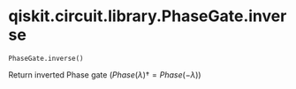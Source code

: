 # qiskit.circuit.library.PhaseGate.inverse

`PhaseGate.inverse()`

Return inverted Phase gate ($Phase(\lambda){\dagger} = Phase(-\lambda)$)
